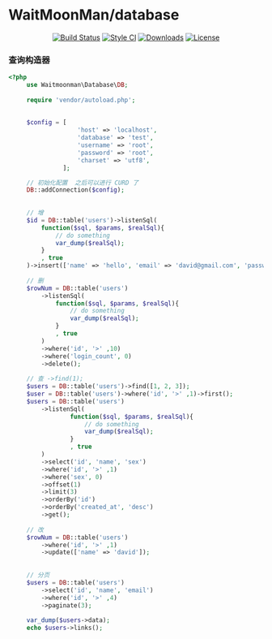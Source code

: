  WaitMoonMan/database
===================================  
<p align="center">
<a href="https://packagist.org/packages/davidnineroc/database"><img src="https://travis-ci.org/DavidNineRoc/database.svg?branch=master" alt="Build Status"></a>
<a href="https://packagist.org/packages/davidnineroc/database"><img src="https://styleci.io/repos/96854420/shield?branch=master" alt="Style CI" Version"></a>
<a href="https://packagist.org/packages/davidnineroc/database"><img src="https://poser.pugx.org/davidnineroc/database/downloads" alt="Downloads"></a>
<a href="https://packagist.org/packages/davidnineroc/database"><img src="https://poser.pugx.org/laravel/passport/license.svg" alt="License"></a>
</p> 

### 查询构造器
```php
<?php
     use Waitmoonman\Database\DB;
     
     require 'vendor/autoload.php';
     
     
     $config = [
                   'host' => 'localhost',
                   'database' => 'test',
                   'username' => 'root',
                   'password' => 'root',
                   'charset' => 'utf8',
               ];

     // 初始化配置  之后可以进行 CURD 了
     DB::addConnection($config);
    
    
     // 增
     $id = DB::table('users')->listenSql(
         function($sql, $params, $realSql){
             // do something
             var_dump($realSql);
         }
         , true
     )->insert(['name' => 'hello', 'email' => 'david@gmail.com', 'password' => '123456']);
     
     // 删
     $rowNum = DB::table('users')
         ->listenSql(
             function($sql, $params, $realSql){
                 // do something
                 var_dump($realSql);
             }
             , true
         )
         ->where('id', '>' ,10)
         ->where('login_count', 0)
         ->delete();
      
     // 查 ->find(1);
     $users = DB::table('users')->find([1, 2, 3]);
     $user = DB::table('users')->where('id', '>' ,1)->first();
     $users = DB::table('users')
         ->listenSql(
                 function($sql, $params, $realSql){
                     // do something
                     var_dump($realSql);
                 }
                 , true
         )
         ->select('id', 'name', 'sex')
         ->where('id', '>' ,1)
         ->where('sex', 0)
         ->offset(1)
         ->limit(3)
         ->orderBy('id')
         ->orderBy('created_at', 'desc')
         ->get();
     
     // 改
     $rowNum = DB::table('users')
         ->where('id', '>' ,1)
         ->update(['name' => 'david']);
     
     
     // 分页
     $users = DB::table('users')
         ->select('id', 'name', 'email')
         ->where('id', '>' ,4)
         ->paginate(3);
     
     var_dump($users->data);
     echo $users->links();